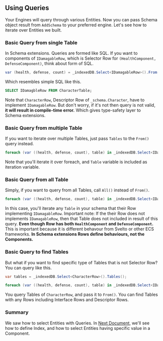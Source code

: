 ## Using Queries
Your Engines will query through various Entities. Now you can pass Schema object result from `AddSchema` to your preferred engine. Let's see how to iterate over Entities we built.

### Basic Query from single Table
In Schema extensions. Queries are formed like SQL. If you want to components of `IDamagableRow`, which is Selector Row for `(HealthComponent, DefenseComponent)`, think about form of SQL.
```csharp
var (health, defense, count) = _indexedDB.Select<IDamagableRow>().From(_schema.Character).Entities();
```
Which resembles simple SQL like this.
```sql
SELECT IDamagbleRow FROM CharacterTable;
```
Note that `CharacterRow`, Descriptor Row of `_schema.Character`, have to implement `IDamagableRow`. But don't worry, if it's not then query is not valid, **it will result in compile-time error.** Which gives type-safety layer to Schema extensions.

### Basic Query from multiple Table
If you want to iterate over multiple Tables, just pass `Tables` to the `From()` query instead.
```csharp
foreach (var ((health, defense, count), table) in _indexedDB.Select<IDamagableRow>().From(_schema.Characters).Entities())
```
Note that you'll iterate it over foreach, and `Table` variable is included as iteration variable.

### Basic Query from all Table
Simply, if you want to query from all Tables, call `All()` instead of `From()`.
```csharp
foreach (var ((health, defense, count), table) in _indexedDB.Select<IDamagableRow>().All().Entities())
```
In this case, you'll iterate any `Table` in your schema that their Row implementing `IDamagableRow`. Important note: If the their Row does not implements `IDamagableRow`, then that Table does not included in result of this query. **Even though Row has both `HealthComponent` and `DefenseComponent`.** This is important because it is different behavour from Svelto or other ECS frameworks. **In Schema extensions Rows define behaviours, not the Components.**

### Basic Query to find Tables
But what if you want to find specific type of Tables that is not Selector Row? You can query like this.
```csharp
var tables = _indexedDB.Select<CharacterRow>().Tables();

foreach (var ((health, defense, count), table) in _indexedDB.Select<IDamagableRow>().From(tables).Entities())
```
You query Tables of `CharacterRow`, and pass it to `From()`. You can find Tables with any Rows including Interface Rows and Descriptor Rows.

### Summary
We saw how to select Entities with Queries. In [Next Document](basic-indexes.md), we'll see how to define Index, and how to select Entities having specific value in a Component.
